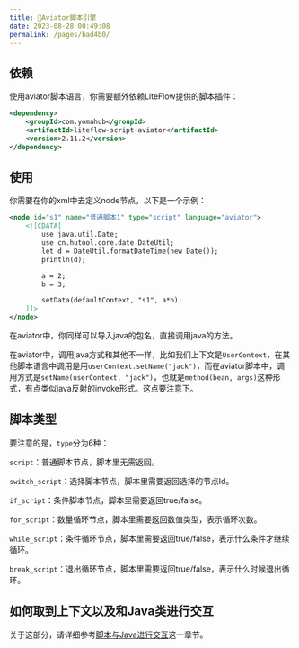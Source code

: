 ```yaml
---
title: 🥐Aviator脚本引擎
date: 2023-08-28 00:49:08
permalink: /pages/bad4b0/
---
```


## 依赖

使用aviator脚本语言，你需要额外依赖LiteFlow提供的脚本插件：

```xml
<dependency>
    <groupId>com.yomahub</groupId>
    <artifactId>liteflow-script-aviator</artifactId>
    <version>2.11.2</version>
</dependency>
```

## 使用

你需要在你的xml中去定义node节点，以下是一个示例：

```xml
<node id="s1" name="普通脚本1" type="script" language="aviator">
    <![CDATA[
        use java.util.Date;
        use cn.hutool.core.date.DateUtil;
        let d = DateUtil.formatDateTime(new Date());
        println(d);

        a = 2;
        b = 3;

        setData(defaultContext, "s1", a*b);
    ]]>
</node>
```

在aviator中，你同样可以导入java的包名，直接调用java的方法。

在aviator中，调用java方式和其他不一样，比如我们上下文是`UserContext`，在其他脚本语言中调用是用`userContext.setName("jack")`，而在aviator脚本中，调用方式是`setName(userContext, "jack")`，也就是`method(bean, args)`这种形式，有点类似java反射的invoke形式。这点要注意下。

## 脚本类型

要注意的是，`type`分为6种：

`script`：普通脚本节点，脚本里无需返回。

`switch_script`：选择脚本节点，脚本里需要返回选择的节点Id。

`if_script`：条件脚本节点，脚本里需要返回true/false。

`for_script`：数量循环节点，脚本里需要返回数值类型，表示循环次数。

`while_script`：条件循环节点，脚本里需要返回true/false，表示什么条件才继续循环。

`break_script`：退出循环节点，脚本里需要返回true/false，表示什么时候退出循环。

## 如何取到上下文以及和Java类进行交互

关于这部分，请详细参考[脚本与Java进行交互](/pages/d861c8/)这一章节。